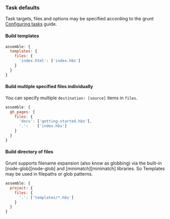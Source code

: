 ### Task defaults
Task targets, files and options may be specified according to the grunt [Configuring tasks](\{{url.wiki.tasks}}) guide.

#### Build templates

```javascript
assemble: {
  templates: {
    files: {
      'index.html': ['index.hbs']
    }
  }
}
```

#### Build multiple specified files individually

You can specify multiple `destination: [source]` items in `files`.

```javascript
assemble: {
  gh_pages: {
    files: {
      'docs': ['getting-started.hbs'],
      '.':    ['index.hbs']
    }
  }
}
```

#### Build directory of files

Grunt supports filename expansion (also know as globbing) via the built-in [node-glob][node-glob] and [minimatch][minimatch] libraries. So Templates may be used in filepaths or glob patterns.

```javascript
assemble: {
  project: {
    files: {
      '.': ['templates/*.hbs']
    }
  }
}
```
